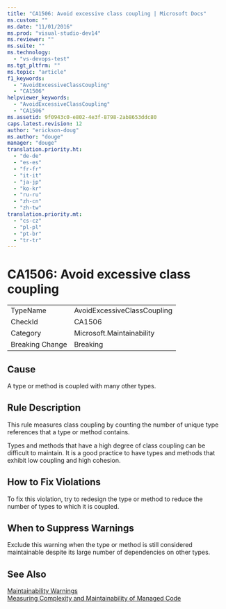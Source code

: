 ```yaml
---
title: "CA1506: Avoid excessive class coupling | Microsoft Docs"
ms.custom: ""
ms.date: "11/01/2016"
ms.prod: "visual-studio-dev14"
ms.reviewer: ""
ms.suite: ""
ms.technology: 
  - "vs-devops-test"
ms.tgt_pltfrm: ""
ms.topic: "article"
f1_keywords: 
  - "AvoidExcessiveClassCoupling"
  - "CA1506"
helpviewer_keywords: 
  - "AvoidExcessiveClassCoupling"
  - "CA1506"
ms.assetid: 9f0943c0-e802-4e3f-8798-2ab8653ddc80
caps.latest.revision: 12
author: "erickson-doug"
ms.author: "douge"
manager: "douge"
translation.priority.ht: 
  - "de-de"
  - "es-es"
  - "fr-fr"
  - "it-it"
  - "ja-jp"
  - "ko-kr"
  - "ru-ru"
  - "zh-cn"
  - "zh-tw"
translation.priority.mt: 
  - "cs-cz"
  - "pl-pl"
  - "pt-br"
  - "tr-tr"
---
```

# CA1506: Avoid excessive class coupling
|||  
|-|-|  
|TypeName|AvoidExcessiveClassCoupling|  
|CheckId|CA1506|  
|Category|Microsoft.Maintainability|  
|Breaking Change|Breaking|  
  
## Cause  
 A type or method is coupled with many other types.  
  
## Rule Description  
 This rule measures class coupling by counting the number of unique type references that a type or method contains.  
  
 Types and methods that have a high degree of class coupling can be difficult to maintain. It is a good practice to have types and methods that exhibit low coupling and high cohesion.  
  
## How to Fix Violations  
 To fix this violation, try to redesign the type or method to reduce the number of types to which it is coupled.  
  
## When to Suppress Warnings  
 Exclude this warning when the type or method is still considered maintainable despite its large number of dependencies on other types.  
  
## See Also  
 [Maintainability Warnings](../code-quality/maintainability-warnings.md)   
 [Measuring Complexity and Maintainability of Managed Code](../code-quality/measuring-complexity-and-maintainability-of-managed-code.md)